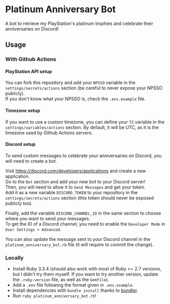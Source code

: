 # Platinum Anniversary Bot

A bot to retrieve my PlayStation's platinum trophies and celebrate their anniversaries on Discord!

## Usage

### With Github Actions

#### PlayStation API setup

You can fork this repository and add your `NPSSO` variable in the `settings/secrets/actions` section (be careful to never expose your NPSSO publicly).  
If you don't know what your NPSSO is, check the `.env.example` file.

#### Timezone setup

If you want to use a custom timezone, you can define your `TZ` variable in the `settings/variables/actions` section. By default, it will be UTC, as it is the timezone used by Github Actions servers.

#### Discord setup

To send custom messages to celebrate your anniversaries on Discord, you will need to create a bot.

Visit https://discord.com/developers/applications and create a new application.  
Go to the `Bot` section and add your new bot to your Discord server!  
Then, you will need to allow it to `Send Messages` and get your token.  
Add it as a new variable `DISCORD_TOKEN` to your repository in the `settings/secrets/actions` section (this token should never be exposed publicly too).

Finally, add the variable `DISCORD_CHANNEL_ID` in the same section to choose where you want to send your messages.  
To get the ID of a Discord channel, you need to enable the `Developer Mode` in `User Settings > Advanced`.

You can also update the message sent to your Discord channel in the `platinum_anniversary_bot.rb` file (it will require to commit the change).

### Locally

- Install Ruby 3.3.4 (should also work with most of Ruby >= 2.7 versions, but I didn't try them myself. If you want to try another version, update the `.ruby-version` file, as well as the `Gemfile`).
- Add a `.env` file following the format given in `.env.example`.
- Install dependencies with `bundle install` thanks to [bundler](https://bundler.io/). 
- Run `ruby platinum_anniversary_bot.rb`!
